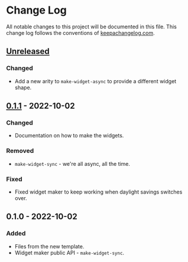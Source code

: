 # Change Log
All notable changes to this project will be documented in this file. This change log follows the conventions of [keepachangelog.com](http://keepachangelog.com/).

## [Unreleased]
### Changed
- Add a new arity to `make-widget-async` to provide a different widget shape.

## [0.1.1] - 2022-10-02
### Changed
- Documentation on how to make the widgets.

### Removed
- `make-widget-sync` - we're all async, all the time.

### Fixed
- Fixed widget maker to keep working when daylight savings switches over.

## 0.1.0 - 2022-10-02
### Added
- Files from the new template.
- Widget maker public API - `make-widget-sync`.

[Unreleased]: https://github.com/my/GOPS/compare/0.1.1...HEAD
[0.1.1]: https://github.com/my/GOPS/compare/0.1.0...0.1.1
